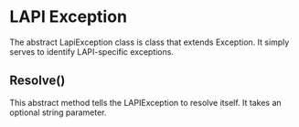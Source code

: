 # LAPI Exception

The abstract LapiException class is class that extends Exception. It simply serves to identify LAPI-specific exceptions.

## Resolve\(\)

This abstract method tells the LAPIException to resolve itself. It takes an optional string parameter.

